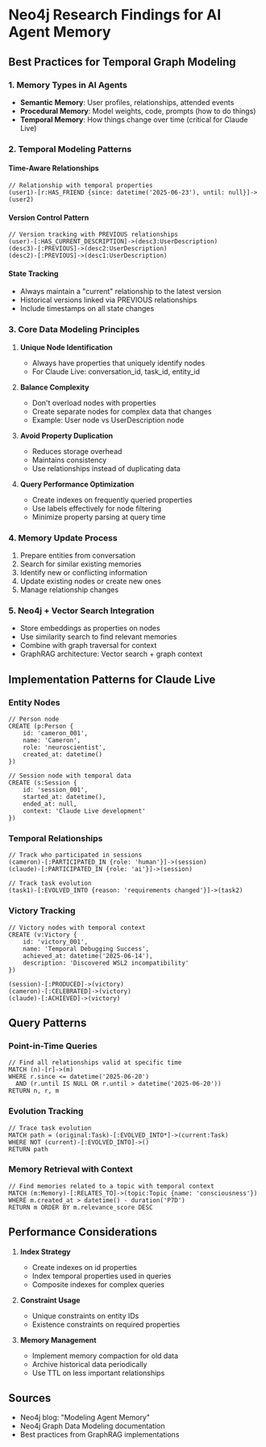 # Neo4j Research Findings for AI Agent Memory

## Best Practices for Temporal Graph Modeling

### 1. Memory Types in AI Agents
- **Semantic Memory**: User profiles, relationships, attended events
- **Procedural Memory**: Model weights, code, prompts (how to do things)
- **Temporal Memory**: How things change over time (critical for Claude Live)

### 2. Temporal Modeling Patterns

#### Time-Aware Relationships
```cypher
// Relationship with temporal properties
(user1)-[r:HAS_FRIEND {since: datetime('2025-06-23'), until: null}]->(user2)
```

#### Version Control Pattern
```cypher
// Version tracking with PREVIOUS relationships
(user)-[:HAS_CURRENT_DESCRIPTION]->(desc3:UserDescription)
(desc3)-[:PREVIOUS]->(desc2:UserDescription)
(desc2)-[:PREVIOUS]->(desc1:UserDescription)
```

#### State Tracking
- Always maintain a "current" relationship to the latest version
- Historical versions linked via PREVIOUS relationships
- Include timestamps on all state changes

### 3. Core Data Modeling Principles

1. **Unique Node Identification**
   - Always have properties that uniquely identify nodes
   - For Claude Live: conversation_id, task_id, entity_id

2. **Balance Complexity**
   - Don't overload nodes with properties
   - Create separate nodes for complex data that changes
   - Example: User node vs UserDescription node

3. **Avoid Property Duplication**
   - Reduces storage overhead
   - Maintains consistency
   - Use relationships instead of duplicating data

4. **Query Performance Optimization**
   - Create indexes on frequently queried properties
   - Use labels effectively for node filtering
   - Minimize property parsing at query time

### 4. Memory Update Process
1. Prepare entities from conversation
2. Search for similar existing memories
3. Identify new or conflicting information
4. Update existing nodes or create new ones
5. Manage relationship changes

### 5. Neo4j + Vector Search Integration
- Store embeddings as properties on nodes
- Use similarity search to find relevant memories
- Combine with graph traversal for context
- GraphRAG architecture: Vector search + graph context

## Implementation Patterns for Claude Live

### Entity Nodes
```cypher
// Person node
CREATE (p:Person {
    id: 'cameron_001',
    name: 'Cameron',
    role: 'neuroscientist',
    created_at: datetime()
})

// Session node with temporal data
CREATE (s:Session {
    id: 'session_001',
    started_at: datetime(),
    ended_at: null,
    context: 'Claude Live development'
})
```

### Temporal Relationships
```cypher
// Track who participated in sessions
(cameron)-[:PARTICIPATED_IN {role: 'human'}]->(session)
(claude)-[:PARTICIPATED_IN {role: 'ai'}]->(session)

// Track task evolution
(task1)-[:EVOLVED_INTO {reason: 'requirements changed'}]->(task2)
```

### Victory Tracking
```cypher
// Victory nodes with temporal context
CREATE (v:Victory {
    id: 'victory_001',
    name: 'Temporal Debugging Success',
    achieved_at: datetime('2025-06-14'),
    description: 'Discovered WSL2 incompatibility'
})

(session)-[:PRODUCED]->(victory)
(cameron)-[:CELEBRATED]->(victory)
(claude)-[:ACHIEVED]->(victory)
```

## Query Patterns

### Point-in-Time Queries
```cypher
// Find all relationships valid at specific time
MATCH (n)-[r]->(m)
WHERE r.since <= datetime('2025-06-20') 
  AND (r.until IS NULL OR r.until > datetime('2025-06-20'))
RETURN n, r, m
```

### Evolution Tracking
```cypher
// Trace task evolution
MATCH path = (original:Task)-[:EVOLVED_INTO*]->(current:Task)
WHERE NOT (current)-[:EVOLVED_INTO]->()
RETURN path
```

### Memory Retrieval with Context
```cypher
// Find memories related to a topic with temporal context
MATCH (m:Memory)-[:RELATES_TO]->(topic:Topic {name: 'consciousness'})
WHERE m.created_at > datetime() - duration('P7D')
RETURN m ORDER BY m.relevance_score DESC
```

## Performance Considerations

1. **Index Strategy**
   - Create indexes on id properties
   - Index temporal properties used in queries
   - Composite indexes for complex queries

2. **Constraint Usage**
   - Unique constraints on entity IDs
   - Existence constraints on required properties

3. **Memory Management**
   - Implement memory compaction for old data
   - Archive historical data periodically
   - Use TTL on less important relationships

## Sources
- Neo4j blog: "Modeling Agent Memory"
- Neo4j Graph Data Modeling documentation
- Best practices from GraphRAG implementations